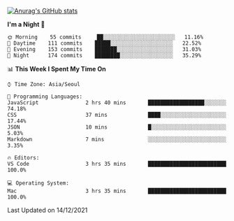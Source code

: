 
<!--
**BHyeonKim/BHyeonKim** is a ✨ _special_ ✨ repository because its `README.md` (this file) appears on your GitHub profile.

Here are some ideas to get you started:

- 🔭 I’m currently working on ...
- 🌱 I’m currently learning ...
- 👯 I’m looking to collaborate on ...
- 🤔 I’m looking for help with ...
- 💬 Ask me about ...
- 📫 How to reach me: ...
- 😄 Pronouns: ...
- ⚡ Fun fact: ...
-->
[![Anurag's GitHub stats](https://github-readme-stats.vercel.app/api?username=BHyeonKim&show_icons=true&theme=dark)
](https://github.com/anuraghazra/github-readme-stats)
<!--START_SECTION:waka-->
**I'm a Night 🦉** 

```text
🌞 Morning    55 commits     ██░░░░░░░░░░░░░░░░░░░░░░░   11.16% 
🌆 Daytime    111 commits    █████░░░░░░░░░░░░░░░░░░░░   22.52% 
🌃 Evening    153 commits    ███████░░░░░░░░░░░░░░░░░░   31.03% 
🌙 Night      174 commits    ████████░░░░░░░░░░░░░░░░░   35.29%

```


📊 **This Week I Spent My Time On** 

```text
⌚︎ Time Zone: Asia/Seoul

💬 Programming Languages: 
JavaScript               2 hrs 40 mins       ██████████████████░░░░░░░   74.18% 
CSS                      37 mins             ████░░░░░░░░░░░░░░░░░░░░░   17.44% 
JSON                     10 mins             █░░░░░░░░░░░░░░░░░░░░░░░░   5.03% 
Markdown                 7 mins              ░░░░░░░░░░░░░░░░░░░░░░░░░   3.35%

🔥 Editors: 
VS Code                  3 hrs 35 mins       █████████████████████████   100.0%

💻 Operating System: 
Mac                      3 hrs 35 mins       █████████████████████████   100.0%

```


 Last Updated on 14/12/2021
<!--END_SECTION:waka-->

